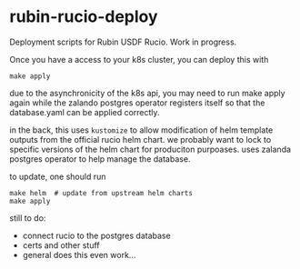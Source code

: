 # rubin-rucio-deploy

Deployment scripts for Rubin USDF Rucio. Work in progress.

Once you have a access to your k8s cluster, you can deploy this with

    make apply

due to the asynchronicity of the k8s api, you may need to run make apply again while the zalando postgres operator registers itself so that the database.yaml can be applied correctly.

in the back, this uses `kustomize` to allow modification of helm template outputs from the official rucio helm chart. we probably want to lock to specific versions of the helm chart for produciton purpoases.
uses zalanda postgres operator to help manage the database.

to update, one should run

    make helm  # update from upstream helm charts
    make apply

still to do:
- connect rucio to the postgres database
- certs and other stuff
- general does this even work...


